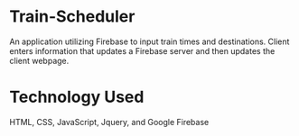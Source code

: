 # Train-Scheduler
An application utilizing Firebase to input  train times and destinations.  Client enters information that updates a Firebase server and then updates the client webpage. 

# Technology Used
HTML, CSS, JavaScript, Jquery, and Google Firebase
